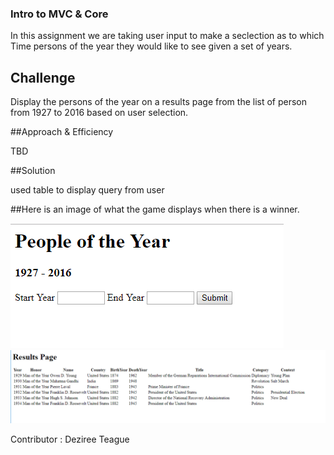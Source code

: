 ### Intro to MVC & Core
 
 In this assignment we are taking user input to make a seclection as to which Time persons of the year they would like to see given a set of years.


## Challenge

Display the persons of the year on a results page from the list of person from 1927 to 2016 based on user selection.


##Approach & Efficiency 

TBD

##Solution 

used table to display query from user

##Here is an image of what the game displays when there is a winner.

![input field](https://github.com/rjjohnson1204/Lab11-MyFirstMVC/blob/master/MyFirstMVC/Assets/input_fields.PNG) 
![results]( https://github.com/rjjohnson1204/Lab11-MyFirstMVC/blob/master/MyFirstMVC/Assets/results.PNG) 


Contributor : Deziree Teague

